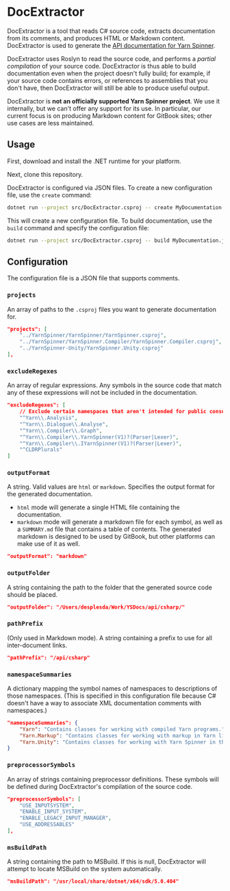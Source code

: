 # DocExtractor

DocExtractor is a tool that reads C# source code, extracts documentation from its comments, and produces HTML or Markdown content. DocExtractor is used to generate the [API documentation for Yarn Spinner](https://docs.yarnspinner.dev/api/csharp).

DocExtractor uses Roslyn to read the source code, and performs a _partial compilation_ of your source code. DocExtractor is thus able to build documentation even when the project doesn't fully build; for example, if your source code contains errors, or references to assemblies that you don't have, then DocExtractor will still be able to produce useful output.

DocExtractor is **not an officially supported Yarn Spinner project**. We use it internally, but we can't offer any support for its use. In particular, our current focus is on producing Markdown content for GitBook sites; other use cases are less maintained.

## Usage

First, download and install the .NET runtime for your platform.

Next, clone this repository.

DocExtractor is configured via JSON files. To create a new configuration file, use the `create` command:

```bash
dotnet run --project src/DocExtractor.csproj -- create MyDocumentation.json
```

This will create a new configuration file. To build documentation, use the `build` command and specify the configuration file:

```bash
dotnet run --project src/DocExtractor.csproj -- build MyDocumentation.json
```

## Configuration

The configuration file is a JSON file that supports comments.

### `projects`

An array of paths to the `.csproj` files you want to generate documentation for.

```json
"projects": [
    "../YarnSpinner/YarnSpinner/YarnSpinner.csproj",
    "../YarnSpinner/YarnSpinner.Compiler/YarnSpinner.Compiler.csproj",
    "../YarnSpinner-Unity/YarnSpinner.Unity.csproj"
],
```

### `excludeRegexes`

An array of regular expressions. Any symbols in the source code that match any of these expressions will not be included in the documentation.

```json
"excludeRegexes": [
    // Exclude certain namespaces that aren't intended for public consumption
    "^Yarn\\.Analysis",
    "^Yarn\\.Dialogue\\.Analyse",
    "^Yarn\\.Compiler\\.Graph",
    "^Yarn\\.Compiler\\.YarnSpinner(V1)?(Parser|Lexer)",
    "^Yarn\\.Compiler\\.IYarnSpinner(V1)?(Parser|Lexer)",
    "^CLDRPlurals"
]
```

### `outputFormat`

A string. Valid values are `html` or `markdown`. Specifies the output format for the generated documentation.

* `html` mode will generate a single HTML file containing the documentation.
* `markdown` mode will generate a markdown file for each symbol, as well as a `SUMMARY.md` file that contains a table of contents. The generated markdown is designed to be used by GitBook, but other platforms can make use of it as well.

```json
"outputFormat": "markdown"
```

### `outputFolder`

A string containing the path to the folder that the generated source code should be placed.

```json
"outputFolder": "/Users/desplesda/Work/YSDocs/api/csharp/"
```

### `pathPrefix`

(Only used in Markdown mode). A string containing a prefix to use for all inter-document links.

```json
"pathPrefix": "/api/csharp"
```

### `namespaceSummaries`

A dictionary mapping the symbol names of namespaces to descriptions of those namespaces. (This is specified in this configuration file because C# doesn't have a way to associate XML documentation comments with namespaces.)

```json
"namespaceSummaries": {
    "Yarn": "Contains classes for working with compiled Yarn programs.",
    "Yarn.Markup": "Contains classes for working with markup in Yarn lines.",
    "Yarn.Unity": "Contains classes for working with Yarn Spinner in the Unity game engine.",
}
```

### `preprocessorSymbols`

An array of strings containing preprocessor definitions. These symbols will be defined during DocExtractor's compilation of the source code.

```json
"preprocessorSymbols": [
    "USE_INPUTSYSTEM",
    "ENABLE_INPUT_SYSTEM",
    "ENABLE_LEGACY_INPUT_MANAGER",
    "USE_ADDRESSABLES"
],
```

### `msBuildPath`

A string containing the path to MSBuild. If this is null, DocExtractor will attempt to locate MSBuild on the system automatically.

```json
"msBuildPath": "/usr/local/share/dotnet/x64/sdk/5.0.404"
```
